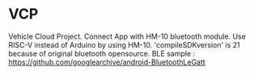 # VCP
Vehicle Cloud Project.
Connect App with HM-10 bluetooth module.
Use RISC-V instead of Arduino by using HM-10.
'compileSDKversion' is 21 because of original bluetooth opensource.
BLE sample : https://github.com/googlearchive/android-BluetoothLeGatt

